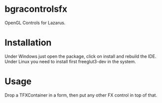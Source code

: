 # bgracontrolsfx
OpenGL Controls for Lazarus.

# Installation
Under Windows just open the package, click on install and rebuild the IDE. Under Linux you need to install first freeglut3-dev in the system.

# Usage
Drop a TFXContainer in a form, then put any other FX control in top of that.

